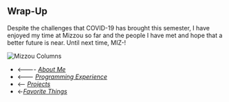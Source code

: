 ## Wrap-Up

Despite the challenges that COVID-19 has brought this semester, I have enjoyed my time at Mizzou so far and the people I have met and hope that a better future is near. Until next time, MIZ-!

![Mizzou Columns](https://diversity.missouri.edu/wp-content/uploads/2018/06/hero-columns-values.jpg)

- <---- [*About Me*](README.md)
- <--- [*Programming Experience*](exp.md)
- <-- [*Projects*](project.md)
- <-[*Favorite Things*](favorite.md)